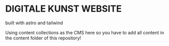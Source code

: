 # DIGITALE KUNST WEBSITE

built with astro and tailwind

Using content collections as the CMS here so you have to add all content in the content folder of this repository!


